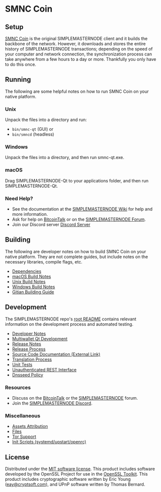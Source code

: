 SMNC Coin
=============

Setup
---------------------
[SMNC Coin](http://smnc.org/wallet) is the original SIMPLEMASTERNODE client and it builds the backbone of the network. However, it downloads and stores the entire history of SIMPLEMASTERNODE transactions; depending on the speed of your computer and network connection, the synchronization process can take anywhere from a few hours to a day or more. Thankfully you only have to do this once.

Running
---------------------
The following are some helpful notes on how to run SMNC Coin on your native platform.

### Unix

Unpack the files into a directory and run:

- `bin/smnc-qt` (GUI) or
- `bin/smncd` (headless)

### Windows

Unpack the files into a directory, and then run smnc-qt.exe.

### macOS

Drag SIMPLEMASTERNODE-Qt to your applications folder, and then run SIMPLEMASTERNODE-Qt.

### Need Help?

* See the documentation at the [SIMPLEMASTERNODE Wiki](https://github.com/SimpleMasternode/SIMPLEMASTERNODE/wiki)
for help and more information.
* Ask for help on [BitcoinTalk](https://bitcointalk.org/index.php?topic=1262920.0) or on the [SIMPLEMASTERNODE Forum](http://forum.smnc.org/).
* Join our Discord server [Discord Server](https://discord.smnc.org)

Building
---------------------
The following are developer notes on how to build SMNC Coin on your native platform. They are not complete guides, but include notes on the necessary libraries, compile flags, etc.

- [Dependencies](dependencies.md)
- [macOS Build Notes](build-osx.md)
- [Unix Build Notes](build-unix.md)
- [Windows Build Notes](build-windows.md)
- [Gitian Building Guide](gitian-building.md)

Development
---------------------
The SIMPLEMASTERNODE repo's [root README](/README.md) contains relevant information on the development process and automated testing.

- [Developer Notes](developer-notes.md)
- [Multiwallet Qt Development](multiwallet-qt.md)
- [Release Notes](release-notes.md)
- [Release Process](release-process.md)
- [Source Code Documentation (External Link)](https://www.fuzzbawls.pw/smnc/doxygen/)
- [Translation Process](translation_process.md)
- [Unit Tests](unit-tests.md)
- [Unauthenticated REST Interface](REST-interface.md)
- [Dnsseed Policy](dnsseed-policy.md)

### Resources
* Discuss on the [BitcoinTalk](https://bitcointalk.org/) or the [SIMPLEMASTERNODE](http://forum.smnc.org/) forum.
* Join the [SIMPLEMASTERNODE Discord](https://discord.smnc.org).

### Miscellaneous
- [Assets Attribution](assets-attribution.md)
- [Files](files.md)
- [Tor Support](tor.md)
- [Init Scripts (systemd/upstart/openrc)](init.md)

License
---------------------
Distributed under the [MIT software license](/COPYING).
This product includes software developed by the OpenSSL Project for use in the [OpenSSL Toolkit](https://www.openssl.org/). This product includes
cryptographic software written by Eric Young ([eay@cryptsoft.com](mailto:eay@cryptsoft.com)), and UPnP software written by Thomas Bernard.
